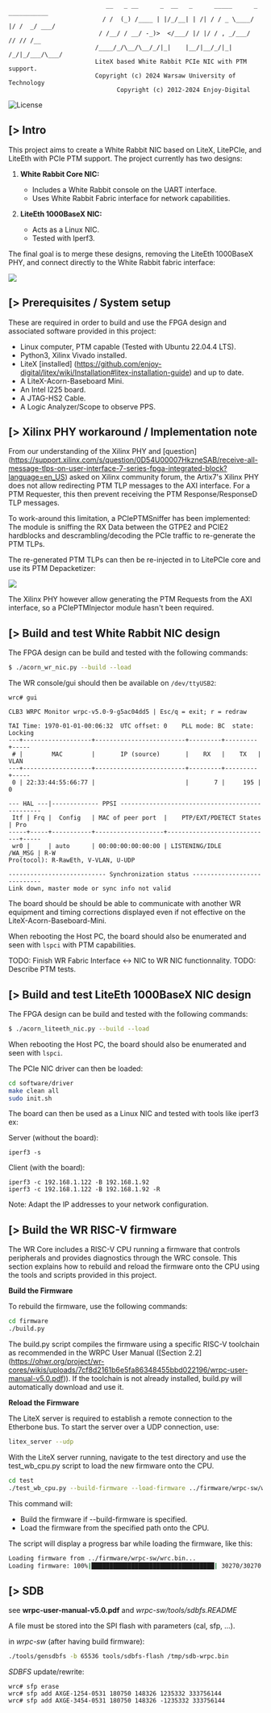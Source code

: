 ```
                           __   _ __      _  __   _      _____      _  ___________
                          / /  (_) /____ | |/_/__| | /| / / _ \____/ |/ /  _/ ___/
                         / /__/ / __/ -_)>  </___/ |/ |/ / , _/___/    // // /__
                        /____/_/\__/\__/_/|_|    |__/|__/_/|_|   /_/|_/___/\___/
                        LiteX based White Rabbit PCIe NIC with PTM support.
                        Copyright (c) 2024 Warsaw University of Technology
                              Copyright (c) 2012-2024 Enjoy-Digital
```

![License](https://img.shields.io/badge/License-BSD%202--Clause-orange.svg)

[> Intro
--------

This project aims to create a White Rabbit NIC based on LiteX, LitePCIe, and LiteEth with PCIe PTM
support. The project currently has two designs:

1. **White Rabbit Core NIC:**
   - Includes a White Rabbit console on the UART interface.
   - Uses White Rabbit Fabric interface for network capabilities.

2. **LiteEth 1000BaseX NIC:**
   - Acts as a Linux NIC.
   - Tested with Iperf3.

The final goal is to merge these designs, removing the LiteEth 1000BaseX PHY, and connect directly
to the White Rabbit fabric interface:

![](doc/architecture.png)

[> Prerequisites / System setup
-------------------------------

These are required in order to build and use the FPGA design and associated software provided in
this project:
- Linux computer, PTM capable (Tested with Ubuntu 22.04.4 LTS).
- Python3, Xilinx Vivado installed.
- LiteX [installed]
  (https://github.com/enjoy-digital/litex/wiki/Installation#litex-installation-guide) and up to
  date.
- A LiteX-Acorn-Baseboard Mini.
- An Intel I225 board.
- A JTAG-HS2 Cable.
- A Logic Analyzer/Scope to observe PPS.

[> Xilinx PHY workaround / Implementation note
----------------------------------------------

From our understanding of the Xilinx PHY and [question]
(https://support.xilinx.com/s/question/0D54U00007HkzneSAB/receive-all-message-tlps-on-user-interface-7-series-fpga-integrated-block?language=en_US)
asked on Xilinx community forum, the Artix7's Xilinx PHY does not allow redirecting PTM TLP
messages to the AXI interface. For a PTM Requester, this then prevent receiving the PTM
Response/ResponseD TLP messages.

To work-around this limitation, a PCIePTMSniffer has been implemented: The module is sniffing the RX
Data between the GTPE2 and PCIE2 hardblocks and descrambling/decoding the PCIe traffic to
re-generate the PTM TLPs.

The re-generated PTM TLPs can then be re-injected in to LitePCIe core and use its PTM Depacketizer:

![](doc/ptm_sniffer.png)

The Xilinx PHY however allow generating the PTM Requests from the AXI interface, so a
PCIePTMInjector module hasn't been required.

[> Build and test White Rabbit NIC design
-----------------------------------------

The FPGA design can be build and tested with the following commands:

```sh
$ ./acorn_wr_nic.py --build --load
```

The WR console/gui should then be available on `/dev/ttyUSB2`:

```
wrc# gui

CLB3 WRPC Monitor wrpc-v5.0-9-g5ac04dd5 | Esc/q = exit; r = redraw

TAI Time: 1970-01-01-00:06:32  UTC offset: 0    PLL mode: BC  state: Locking
---+-------------------+-------------------------+---------+---------+-----
 # |        MAC        |       IP (source)       |    RX   |    TX   | VLAN
---+-------------------+-------------------------+---------+---------+-----
 0 | 22:33:44:55:66:77 |                         |       7 |     195 |    0

--- HAL ---|------------- PPSI ------------------------------------------------
 Itf | Frq |  Config   | MAC of peer port  |    PTP/EXT/PDETECT States   | Pro
-----+-----+-----------+-------------------+-----------------------------+-----
 wr0 |     | auto      | 00:00:00:00:00:00 | LISTENING/IDLE      /WA_MSG | R-W
Pro(tocol): R-RawEth, V-VLAN, U-UDP

--------------------------- Synchronization status ----------------------------
Link down, master mode or sync info not valid
```

The board should be should be able to communicate with another WR equipment and timing corrections
displayed even if not effective on the LiteX-Acorn-Baseboard-Mini.

When rebooting the Host PC, the board should also be enumerated and seen with `lspci` with PTM
capabilities.

TODO: Finish WR Fabric Interface <-> NIC to WR NIC functionnality.
TODO: Describe PTM tests.

[> Build and test LiteEth 1000BaseX NIC design
----------------------------------------------

The FPGA design can be build and tested with the following commands:

```sh
$ ./acorn_liteeth_nic.py --build --load
```

When rebooting the Host PC, the board should also be enumerated and seen with `lspci`.

The PCIe NIC driver can then be loaded:
```sh
cd software/driver
make clean all
sudo init.sh
```

The board can then be used as a Linux NIC and tested with tools like iperf3 ex:

Server (without the board):
```
iperf3 -s
```

Client (with the board):
```
iperf3 -c 192.168.1.122 -B 192.168.1.92
iperf3 -c 192.168.1.122 -B 192.168.1.92 -R
```

Note: Adapt the IP addresses to your network configuration.


[> Build the WR RISC-V firmware
-------------------------------

The WR Core includes a RISC-V CPU running a firmware that controls peripherals and provides
diagnostics through the WRC console. This section explains how to rebuild and reload the firmware
onto the CPU using the tools and scripts provided in this project.

**Build the Firmware**

To rebuild the firmware, use the following commands:

```sh
cd firmware
./build.py
```

The build.py script compiles the firmware using a specific RISC-V toolchain as recommended in the WRPC User Manual ([Section 2.2]
(https://ohwr.org/project/wr-cores/wikis/uploads/7cf8d2161b6e5fa86348455bbd022196/wrpc-user-manual-v5.0.pdf)).
If the toolchain is not already installed, build.py will automatically download and use it.


**Reload the Firmware**

The LiteX server is required to establish a remote connection to the Etherbone bus. To start the server over a UDP connection, use:

```sh
litex_server --udp
```

With the LiteX server running, navigate to the test directory and use the test_wb_cpu.py script to load the new firmware onto the CPU.

```sh
cd test
./test_wb_cpu.py --build-firmware --load-firmware ../firmware/wrpc-sw/wrc.bin
```

This command will:
- Build the firmware if --build-firmware is specified.
- Load the firmware from the specified path onto the CPU.

The script will display a progress bar while loading the firmware, like this:

```sh
Loading firmware from ../firmware/wrpc-sw/wrc.bin...
Loading firmware: 100%|██████████████████████████████████| 30270/30270 [00:00<00:00,
```

[> SDB
------

see **wrpc-user-manual-v5.0.pdf** and *wrpc-sw/tools/sdbfs.README*

A file must be stored into the SPI flash with parameters (cal, sfp, ...).

in *wrpc-sw* (after having build firmware):

```bash
./tools/gensdbfs -b 65536 tools/sdbfs-flash /tmp/sdb-wrpc.bin
```

*SDBFS* update/rewrite:
```
wrc# sfp erase
wrc# sfp add AXGE-1254-0531 180750 148326 1235332 333756144
wrc# sfp add AXGE-3454-0531 180750 148326 -1235332 333756144
```
